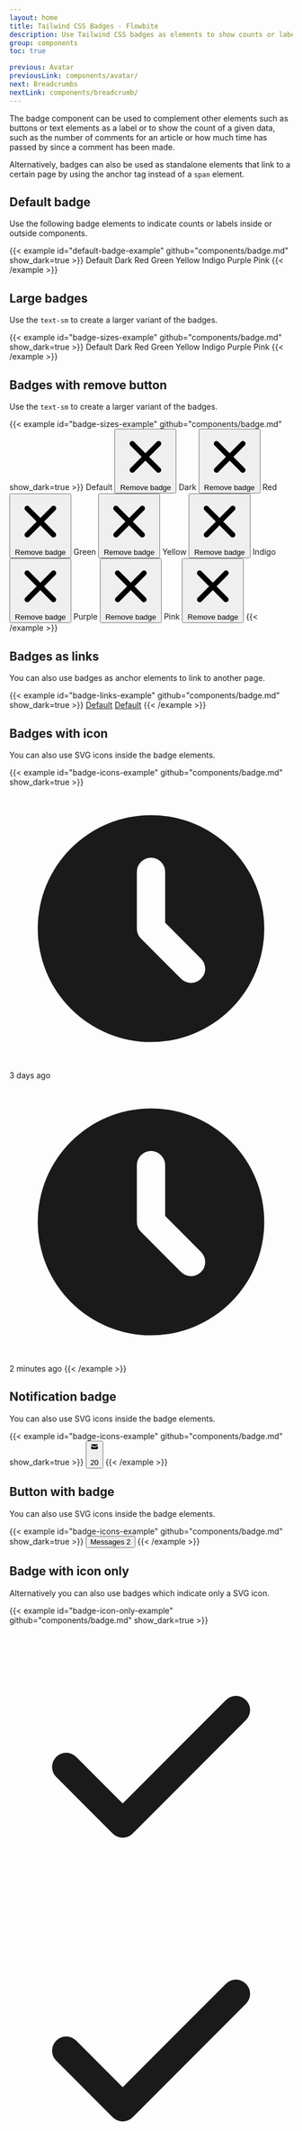 ```yaml
---
layout: home
title: Tailwind CSS Badges - Flowbite
description: Use Tailwind CSS badges as elements to show counts or labels separately or inside other components
group: components
toc: true

previous: Avatar
previousLink: components/avatar/
next: Breadcrumbs
nextLink: components/breadcrumb/
---
```


The badge component can be used to complement other elements such as buttons or text elements as a label or to show the count of a given data, such as the number of comments for an article or how much time has passed by since a comment has been made.

Alternatively, badges can also be used as standalone elements that link to a certain page by using the anchor tag instead of a `span` element.

## Default badge

Use the following badge elements to indicate counts or labels inside or outside components.

{{< example id="default-badge-example" github="components/badge.md" show_dark=true >}}
<span class="bg-blue-100 text-blue-800 text-xs font-semibold mr-2 px-2.5 py-0.5 rounded dark:bg-blue-200 dark:text-blue-800">Default</span>
<span class="bg-gray-100 text-gray-800 text-xs font-semibold mr-2 px-2.5 py-0.5 rounded dark:bg-gray-700 dark:text-gray-300">Dark</span>
<span class="bg-red-100 text-red-800 text-xs font-semibold mr-2 px-2.5 py-0.5 rounded dark:bg-red-200 dark:text-red-900">Red</span>
<span class="bg-green-100 text-green-800 text-xs font-semibold mr-2 px-2.5 py-0.5 rounded dark:bg-green-200 dark:text-green-900">Green</span>
<span class="bg-yellow-100 text-yellow-800 text-xs font-semibold mr-2 px-2.5 py-0.5 rounded dark:bg-yellow-200 dark:text-yellow-900">Yellow</span>
<span class="bg-indigo-100 text-indigo-800 text-xs font-semibold mr-2 px-2.5 py-0.5 rounded dark:bg-indigo-200 dark:text-indigo-900">Indigo</span>
<span class="bg-purple-100 text-purple-800 text-xs font-semibold mr-2 px-2.5 py-0.5 rounded dark:bg-purple-200 dark:text-purple-900">Purple</span>
<span class="bg-pink-100 text-pink-800 text-xs font-semibold mr-2 px-2.5 py-0.5 rounded dark:bg-pink-200 dark:text-pink-900">Pink</span>
{{< /example >}}

## Large badges

Use the `text-sm` to create a larger variant of the badges.

{{< example id="badge-sizes-example" github="components/badge.md" show_dark=true >}}
<span class="bg-blue-100 text-blue-800 text-sm font-medium mr-2 px-2.5 py-0.5 rounded dark:bg-blue-200 dark:text-blue-800">Default</span>
<span class="bg-gray-100 text-gray-800 text-sm font-medium mr-2 px-2.5 py-0.5 rounded dark:bg-gray-700 dark:text-gray-300">Dark</span>
<span class="bg-red-100 text-red-800 text-sm font-medium mr-2 px-2.5 py-0.5 rounded dark:bg-red-200 dark:text-red-900">Red</span>
<span class="bg-green-100 text-green-800 text-sm font-medium mr-2 px-2.5 py-0.5 rounded dark:bg-green-200 dark:text-green-900">Green</span>
<span class="bg-yellow-100 text-yellow-800 text-sm font-medium mr-2 px-2.5 py-0.5 rounded dark:bg-yellow-200 dark:text-yellow-900">Yellow</span>
<span class="bg-indigo-100 text-indigo-800 text-sm font-medium mr-2 px-2.5 py-0.5 rounded dark:bg-indigo-200 dark:text-indigo-900">Indigo</span>
<span class="bg-purple-100 text-purple-800 text-sm font-medium mr-2 px-2.5 py-0.5 rounded dark:bg-purple-200 dark:text-purple-900">Purple</span>
<span class="bg-pink-100 text-pink-800 text-sm font-medium mr-2 px-2.5 py-0.5 rounded dark:bg-pink-200 dark:text-pink-900">Pink</span>
{{< /example >}}

## Badges with remove button

Use the `text-sm` to create a larger variant of the badges.

{{< example id="badge-sizes-example" github="components/badge.md" show_dark=true >}}
<span id="badge-dismiss-default" class="inline-flex items-center px-2 py-1 mr-2 text-sm font-medium text-blue-800 bg-blue-100 rounded dark:bg-blue-200 dark:text-blue-800">
  Default
  <button type="button" class="inline-flex items-center p-0.5 ml-2 text-sm text-blue-400 bg-transparent rounded-sm hover:bg-blue-200 hover:text-blue-900 dark:hover:bg-blue-300 dark:hover:text-blue-900" data-dismiss-target="#badge-dismiss-default" aria-label="Remove">
      <svg aria-hidden="true" class="w-3.5 h-3.5" aria-hidden="true" fill="currentColor" viewBox="0 0 20 20" xmlns="http://www.w3.org/2000/svg"><path fill-rule="evenodd" d="M4.293 4.293a1 1 0 011.414 0L10 8.586l4.293-4.293a1 1 0 111.414 1.414L11.414 10l4.293 4.293a1 1 0 01-1.414 1.414L10 11.414l-4.293 4.293a1 1 0 01-1.414-1.414L8.586 10 4.293 5.707a1 1 0 010-1.414z" clip-rule="evenodd"></path></svg>
      <span class="sr-only">Remove badge</span>
  </button>
</span>
<span id="badge-dismiss-dark" class="inline-flex items-center px-2 py-1 mr-2 text-sm font-medium text-gray-800 bg-gray-100 rounded dark:bg-gray-200 dark:text-gray-800">
  Dark
  <button type="button" class="inline-flex items-center p-0.5 ml-2 text-sm text-gray-400 bg-transparent rounded-sm hover:bg-gray-200 hover:text-gray-900 dark:hover:bg-gray-300 dark:hover:text-gray-900" data-dismiss-target="#badge-dismiss-dark" aria-label="Remove">
      <svg aria-hidden="true" class="w-3.5 h-3.5" aria-hidden="true" fill="currentColor" viewBox="0 0 20 20" xmlns="http://www.w3.org/2000/svg"><path fill-rule="evenodd" d="M4.293 4.293a1 1 0 011.414 0L10 8.586l4.293-4.293a1 1 0 111.414 1.414L11.414 10l4.293 4.293a1 1 0 01-1.414 1.414L10 11.414l-4.293 4.293a1 1 0 01-1.414-1.414L8.586 10 4.293 5.707a1 1 0 010-1.414z" clip-rule="evenodd"></path></svg>
      <span class="sr-only">Remove badge</span>
  </button>
</span>
<span id="badge-dismiss-red" class="inline-flex items-center px-2 py-1 mr-2 text-sm font-medium text-red-800 bg-red-100 rounded dark:bg-red-200 dark:text-red-800">
  Red
  <button type="button" class="inline-flex items-center p-0.5 ml-2 text-sm text-red-400 bg-transparent rounded-sm hover:bg-red-200 hover:text-red-900 dark:hover:bg-red-300 dark:hover:text-red-900" data-dismiss-target="#badge-dismiss-red" aria-label="Remove">
      <svg aria-hidden="true" class="w-3.5 h-3.5" aria-hidden="true" fill="currentColor" viewBox="0 0 20 20" xmlns="http://www.w3.org/2000/svg"><path fill-rule="evenodd" d="M4.293 4.293a1 1 0 011.414 0L10 8.586l4.293-4.293a1 1 0 111.414 1.414L11.414 10l4.293 4.293a1 1 0 01-1.414 1.414L10 11.414l-4.293 4.293a1 1 0 01-1.414-1.414L8.586 10 4.293 5.707a1 1 0 010-1.414z" clip-rule="evenodd"></path></svg>
      <span class="sr-only">Remove badge</span>
  </button>
</span>
<span id="badge-dismiss-green" class="inline-flex items-center px-2 py-1 mr-2 text-sm font-medium text-green-800 bg-green-100 rounded dark:bg-green-200 dark:text-green-800">
  Green
  <button type="button" class="inline-flex items-center p-0.5 ml-2 text-sm text-green-400 bg-transparent rounded-sm hover:bg-green-200 hover:text-green-900 dark:hover:bg-green-300 dark:hover:text-green-900" data-dismiss-target="#badge-dismiss-green" aria-label="Remove">
      <svg aria-hidden="true" class="w-3.5 h-3.5" aria-hidden="true" fill="currentColor" viewBox="0 0 20 20" xmlns="http://www.w3.org/2000/svg"><path fill-rule="evenodd" d="M4.293 4.293a1 1 0 011.414 0L10 8.586l4.293-4.293a1 1 0 111.414 1.414L11.414 10l4.293 4.293a1 1 0 01-1.414 1.414L10 11.414l-4.293 4.293a1 1 0 01-1.414-1.414L8.586 10 4.293 5.707a1 1 0 010-1.414z" clip-rule="evenodd"></path></svg>
      <span class="sr-only">Remove badge</span>
  </button>
</span>
<span id="badge-dismiss-yellow" class="inline-flex items-center px-2 py-1 mr-2 text-sm font-medium text-yellow-800 bg-yellow-100 rounded dark:bg-yellow-200 dark:text-yellow-800">
  Yellow
  <button type="button" class="inline-flex items-center p-0.5 ml-2 text-sm text-yellow-400 bg-transparent rounded-sm hover:bg-yellow-200 hover:text-yellow-900 dark:hover:bg-yellow-300 dark:hover:text-red-900" data-dismiss-target="#badge-dismiss-yellow" aria-label="Remove">
      <svg aria-hidden="true" class="w-3.5 h-3.5" aria-hidden="true" fill="currentColor" viewBox="0 0 20 20" xmlns="http://www.w3.org/2000/svg"><path fill-rule="evenodd" d="M4.293 4.293a1 1 0 011.414 0L10 8.586l4.293-4.293a1 1 0 111.414 1.414L11.414 10l4.293 4.293a1 1 0 01-1.414 1.414L10 11.414l-4.293 4.293a1 1 0 01-1.414-1.414L8.586 10 4.293 5.707a1 1 0 010-1.414z" clip-rule="evenodd"></path></svg>
      <span class="sr-only">Remove badge</span>
  </button>
</span>
<span id="badge-dismiss-indigo" class="inline-flex items-center px-2 py-1 mr-2 text-sm font-medium text-indigo-800 bg-indigo-100 rounded dark:bg-indigo-200 dark:text-indigo-800">
  Indigo
  <button type="button" class="inline-flex items-center p-0.5 ml-2 text-sm text-indigo-400 bg-transparent rounded-sm hover:bg-indigo-200 hover:text-indigo-900 dark:hover:bg-indigo-300 dark:hover:text-indigo-900" data-dismiss-target="#badge-dismiss-indigo" aria-label="Remove">
      <svg aria-hidden="true" class="w-3.5 h-3.5" aria-hidden="true" fill="currentColor" viewBox="0 0 20 20" xmlns="http://www.w3.org/2000/svg"><path fill-rule="evenodd" d="M4.293 4.293a1 1 0 011.414 0L10 8.586l4.293-4.293a1 1 0 111.414 1.414L11.414 10l4.293 4.293a1 1 0 01-1.414 1.414L10 11.414l-4.293 4.293a1 1 0 01-1.414-1.414L8.586 10 4.293 5.707a1 1 0 010-1.414z" clip-rule="evenodd"></path></svg>
      <span class="sr-only">Remove badge</span>
  </button>
</span>
<span id="badge-dismiss-purple" class="inline-flex items-center px-2 py-1 mr-2 text-sm font-medium text-purple-800 bg-purple-100 rounded dark:bg-purple-200 dark:text-purple-800">
  Purple
  <button type="button" class="inline-flex items-center p-0.5 ml-2 text-sm text-purple-400 bg-transparent rounded-sm hover:bg-purple-200 hover:text-purple-900 dark:hover:bg-purple-300 dark:hover:text-purple-900" data-dismiss-target="#badge-dismiss-purple" aria-label="Remove">
      <svg aria-hidden="true" class="w-3.5 h-3.5" aria-hidden="true" fill="currentColor" viewBox="0 0 20 20" xmlns="http://www.w3.org/2000/svg"><path fill-rule="evenodd" d="M4.293 4.293a1 1 0 011.414 0L10 8.586l4.293-4.293a1 1 0 111.414 1.414L11.414 10l4.293 4.293a1 1 0 01-1.414 1.414L10 11.414l-4.293 4.293a1 1 0 01-1.414-1.414L8.586 10 4.293 5.707a1 1 0 010-1.414z" clip-rule="evenodd"></path></svg>
      <span class="sr-only">Remove badge</span>
  </button>
</span>
<span id="badge-dismiss-pink" class="inline-flex items-center px-2 py-1 mr-2 text-sm font-medium text-pink-800 bg-pink-100 rounded dark:bg-pink-200 dark:text-pink-800">
  Pink
  <button type="button" class="inline-flex items-center p-0.5 ml-2 text-sm text-pink-400 bg-transparent rounded-sm hover:bg-pink-200 dark:hover:bg-pink-300 dark:hover:text-pink-900" data-dismiss-target="#badge-dismiss-pink" aria-label="Remove">
      <svg aria-hidden="true" class="w-3.5 h-3.5" aria-hidden="true" fill="currentColor" viewBox="0 0 20 20" xmlns="http://www.w3.org/2000/svg"><path fill-rule="evenodd" d="M4.293 4.293a1 1 0 011.414 0L10 8.586l4.293-4.293a1 1 0 111.414 1.414L11.414 10l4.293 4.293a1 1 0 01-1.414 1.414L10 11.414l-4.293 4.293a1 1 0 01-1.414-1.414L8.586 10 4.293 5.707a1 1 0 010-1.414z" clip-rule="evenodd"></path></svg>
      <span class="sr-only">Remove badge</span>
  </button>
</span>
{{< /example >}}

## Badges as links

You can also use badges as anchor elements to link to another page.

{{< example id="badge-links-example" github="components/badge.md" show_dark=true >}}
<a href="#" class="bg-blue-100 hover:bg-blue-200 text-blue-800 text-xs font-semibold mr-2 px-2.5 py-0.5 rounded dark:bg-blue-200 dark:text-blue-800 dark:hover:bg-blue-300">Default</a>
<a href="#" class="bg-blue-100 hover:bg-blue-200 text-blue-800 text-sm font-medium mr-2 px-2.5 py-0.5 rounded dark:bg-blue-200 dark:text-blue-800 dark:hover:bg-blue-300">Default</a>
{{< /example >}}

## Badges with icon

You can also use SVG icons inside the badge elements.

{{< example id="badge-icons-example" github="components/badge.md" show_dark=true >}}
<span class="bg-gray-100 text-gray-800 text-xs font-medium inline-flex items-center px-2.5 py-0.5 rounded mr-2 dark:bg-gray-700 dark:text-gray-300">
  <svg class="w-3 h-3 mr-1" fill="currentColor" viewBox="0 0 20 20" xmlns="http://www.w3.org/2000/svg"><path fill-rule="evenodd" d="M10 18a8 8 0 100-16 8 8 0 000 16zm1-12a1 1 0 10-2 0v4a1 1 0 00.293.707l2.828 2.829a1 1 0 101.415-1.415L11 9.586V6z" clip-rule="evenodd"></path></svg>
  3 days ago
</span>
<span class="bg-blue-100 text-blue-800 text-xs font-medium inline-flex items-center px-2.5 py-0.5 rounded dark:bg-blue-200 dark:text-blue-800">
  <svg class="w-3 h-3 mr-1" fill="currentColor" viewBox="0 0 20 20" xmlns="http://www.w3.org/2000/svg"><path fill-rule="evenodd" d="M10 18a8 8 0 100-16 8 8 0 000 16zm1-12a1 1 0 10-2 0v4a1 1 0 00.293.707l2.828 2.829a1 1 0 101.415-1.415L11 9.586V6z" clip-rule="evenodd"></path></svg>
  2 minutes ago
</span>
{{< /example >}}

## Notification badge

You can also use SVG icons inside the badge elements.

{{< example id="badge-icons-example" github="components/badge.md" show_dark=true >}}
<button type="button" class="relative inline-flex items-center p-3 text-sm font-medium text-center text-white bg-blue-700 rounded-lg hover:bg-blue-800 focus:ring-4 focus:outline-none focus:ring-blue-300 dark:bg-blue-600 dark:hover:bg-blue-700 dark:focus:ring-blue-800">
  <svg class="w-6 h-6" aria-hidden="true" fill="currentColor" viewBox="0 0 20 20" xmlns="http://www.w3.org/2000/svg"><path d="M2.003 5.884L10 9.882l7.997-3.998A2 2 0 0016 4H4a2 2 0 00-1.997 1.884z"></path><path d="M18 8.118l-8 4-8-4V14a2 2 0 002 2h12a2 2 0 002-2V8.118z"></path></svg>
  <div class="absolute inline-flex items-center justify-center w-6 h-6 text-xs font-bold text-white bg-red-500 border-2 border-white rounded-full -right-2 -top-2 dark:border-gray-900">20</div>
</button>
{{< /example >}}

## Button with badge

You can also use SVG icons inside the badge elements.

{{< example id="badge-icons-example" github="components/badge.md" show_dark=true >}}
<button type="button" class="inline-flex items-center px-5 py-2.5 text-sm font-medium text-center text-white bg-blue-700 rounded-lg hover:bg-blue-800 focus:ring-4 focus:outline-none focus:ring-blue-300 dark:bg-blue-600 dark:hover:bg-blue-700 dark:focus:ring-blue-800">
  Messages
  <span class="inline-flex items-center justify-center w-4 h-4 ml-2 text-xs font-semibold text-blue-800 bg-blue-200 rounded-full">
    2
  </span>
</button>
{{< /example >}}

## Badge with icon only

Alternatively you can also use badges which indicate only a SVG icon.

{{< example id="badge-icon-only-example" github="components/badge.md" show_dark=true >}}
<span class="inline-flex items-center p-1 mr-2 text-sm font-semibold text-gray-800 bg-gray-100 rounded-full dark:bg-gray-700 dark:text-gray-300">
  <svg class="w-3 h-3" fill="currentColor" viewBox="0 0 20 20" xmlns="http://www.w3.org/2000/svg"><path fill-rule="evenodd" d="M16.707 5.293a1 1 0 010 1.414l-8 8a1 1 0 01-1.414 0l-4-4a1 1 0 011.414-1.414L8 12.586l7.293-7.293a1 1 0 011.414 0z" clip-rule="evenodd"></path></svg>
</span>
<span class="inline-flex items-center p-1 mr-2 text-sm font-semibold text-blue-800 bg-blue-100 rounded-full dark:bg-blue-200 dark:text-blue-800">
  <svg class="w-3 h-3" fill="currentColor" viewBox="0 0 20 20" xmlns="http://www.w3.org/2000/svg"><path fill-rule="evenodd" d="M16.707 5.293a1 1 0 010 1.414l-8 8a1 1 0 01-1.414 0l-4-4a1 1 0 011.414-1.414L8 12.586l7.293-7.293a1 1 0 011.414 0z" clip-rule="evenodd"></path></svg>
</span>
<span class="bg-gray-100 text-gray-800 text-sm font-semibold inline-flex items-center p-1.5 rounded-full mr-2 dark:bg-gray-700 dark:text-gray-300">
  <svg class="w-3.5 h-3.5" fill="currentColor" viewBox="0 0 20 20" xmlns="http://www.w3.org/2000/svg"><path fill-rule="evenodd" d="M16.707 5.293a1 1 0 010 1.414l-8 8a1 1 0 01-1.414 0l-4-4a1 1 0 011.414-1.414L8 12.586l7.293-7.293a1 1 0 011.414 0z" clip-rule="evenodd"></path></svg>
</span>
<span class="bg-blue-100 text-blue-800 text-sm font-semibold inline-flex items-center p-1.5 rounded-full dark:bg-blue-200 dark:text-blue-800">
  <svg class="w-3.5 h-3.5" fill="currentColor" viewBox="0 0 20 20" xmlns="http://www.w3.org/2000/svg"><path fill-rule="evenodd" d="M16.707 5.293a1 1 0 010 1.414l-8 8a1 1 0 01-1.414 0l-4-4a1 1 0 011.414-1.414L8 12.586l7.293-7.293a1 1 0 011.414 0z" clip-rule="evenodd"></path></svg>
</span>
{{< /example >}}
